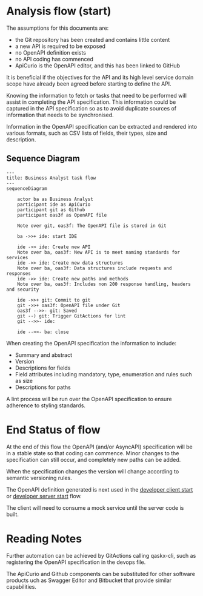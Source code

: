 # Analysis flow (start)


The assumptions for this documents are:

* the Git repository has been created and contains little content
* a new API is required to be exposed
* no OpenAPI definition exists
* no API coding has commenced
* ApiCurio is the OpenAPI editor, and this has been linked to GitHub

It is beneficial if the objectives for the API and its high level
service domain scope have already been agreed before starting 
to define the API.

Knowing the information to fetch or tasks that need to be performed
will assist in completing the API specification.  This information 
could be captured in the API specification so as to avoid duplicate 
sources of information that needs to be synchronised.

Information in the OpenAPI specification can be extracted and rendered
into various formats, such as CSV lists of fields, their types,
size and description.

## Sequence Diagram

```mermaid
---
title: Business Analyst task flow
---
sequenceDiagram

    actor ba as Business Analyst
    participant ide as ApiCurio
    participant git as Github
    participant oas3f as OpenAPI file

    Note over git, oas3f: The OpenAPI file is stored in Git

    ba ->>+ ide: start IDE

    ide ->> ide: Create new API
    Note over ba, oas3f: New API is to meet naming standards for services
    ide ->> ide: Create new data structures
    Note over ba, oas3f: Data structures include requests and responses
    ide ->> ide: Create new paths and methods
    Note over ba, oas3f: Includes non 200 response handling, headers and security
    
    ide ->>+ git: Commit to git
    git ->>+ oas3f: OpenAPI file under Git
    oas3f -->>- git: Saved
    git --) git: Trigger GitActions for lint
    git -->>- ide: 

    ide -->>- ba: close

```

When creating the OpenAPI specification the information to include:
* Summary and abstract
* Version
* Descriptions for fields
* Field attributes including mandatory, type, enumeration and rules such as size
* Descriptions for paths

A lint process will be run over the OpenAPI specification to ensure adherence
to styling standards.

# End Status of flow

At the end of this flow the OpenAPI (and/or AsyncAPI) specification will 
be in a stable state so that coding can commence.  Minor changes to the 
specification can still occur, and completely new paths can be added.

When the specification changes the version will change according
to semantic versioning rules.  

The OpenAPI definition generated is next used in the 
[developer client start](developer_client_start.md) or
[developer server start](developer_server_start.md) flow.

The client will need to consume a mock service until the
server code is built.

# Reading Notes

Further automation can be achieved by GitActions calling
qaskx-cli, such as registering the OpenAPI specification in the 
devops file.

The ApiCurio and Github components can be substituted for 
other software products uch as Swagger Editor and Bitbucket 
that provide similar capabilities.

